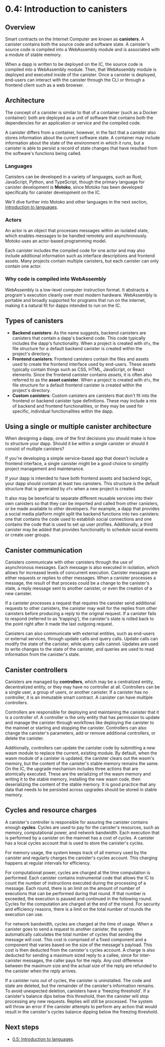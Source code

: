 # 0.4: Introduction to canisters

## Overview

Smart contracts on the Internet Computer are known as **canisters**. A canister contains both the source code and software state. A canister's source code is compiled into a WebAssembly module and is associated with a module of stable memory. 

When a dapp is written to be deployed on the IC, the source code is compiled into a WebAssembly module. Then, that WebAssembly module is deployed and executed inside of the canister.  Once a canister is deployed, end-users can interact with the canister through the CLI or through a frontend client such as a web browser. 

## Architecture

The concept of a canister is similar to that of a container (such as a Docker container): both are deployed as a unit of software that contains both the dependencies for an application or service and the compiled code. 

A canister differs from a container, however, in the fact that a canister also stores information about the current software state. A container may include information about the state of the environment in which it runs, but a canister is able to persist a record of state changes that have resulted from the software's functions being called. 

### Languages 

Canisters can be developed in a variety of languages, such as Rust, JavaScript, Python, and TypeScript, though the primary language for canister development is **Motoko**, since Motoko has been developed specifically for canister development on the IC. 

We'll dive further into Motoko and other languages in the next section, [introduction to languages](/docs/tutorials/developer-journey/level-0/05-intro-languages).

### Actors

An actor is an object that processes messages within an isolated state, which enables messages to be handled remotely and asynchronously. Motoko uses an actor-based programming model. 

Each canister includes the compiled code for one actor and may also include additional information such as interface descriptions and frontend assets. Many projects contain multiple canisters, but each canister can only contain one actor. 

### Why code is compiled into WebAssembly

WebAssembly is a low-level computer instruction format. It abstracts a program's execution cleanly over most modern hardware. WebAssembly is portable and broadly supported for programs that run on the internet, making it a natural fit for dapps intended to run on the IC. 

## Types of canisters

- **Backend canisters**: As the name suggests, backend canisters are canisters that contain a dapp's backend code. This code typically includes the dapp's functionality. When a project is created with `dfx`, the file structure for a default backend canister is created within the project's directory.  
- **Frontend canisters**: Frontend canisters contain the files and assets used to create the frontend interface used by end-users. These assets typically contain things such as CSS, HTML, JavaScript, or React elements. Since the frontend canister contains *assets*, it is often also referred to as the **asset canister**. When a project is created with `dfx`, the file structure for a default frontend canister is created within the project's directory. 
- **Custom canisters**: Custom canisters are canisters that don't fit into the frontend or backend canister type definitions. These may include a mix of backend and frontend functionalities, or they may be used for specific, individual functionalities within the dapp. 

## Using a single or multiple canister architecture 

When designing a dapp, one of the first decisions you should make is how to structure your dapp. Should it be within a single canister or should it consist of multiple canisters?

If you're developing a simple service-based app that doesn't include a frontend interface, a single canister might be a good choice to simplify project management and maintenance. 

If your dapp is intended to have both frontend assets and backend logic, your dapp should contain at least two canisters. This structure is the default structure that is generated by `dfx` when a new project is created. 

It also may be beneficial to separate different reusable services into their own canisters so that they can be imported and called from other canisters, or be made available to other developers. For example, a dapp that provides a social media platform might split the backend functions into two canisters: one that contains the code used to establish social connections and one contains the code that is used to set up user profiles. Additionally, a third canister may be added that provides functionality to schedule social events or create user groups. 

## Canister communication

Canisters communicate with other canisters through the use of asynchronous messages. Each message is also executed in isolation, which allows for increased levels of concurrent execution. Canister messages are either requests or replies to other messages. When a canister processes a message, the result of that process could be a change to the canister's state, a reply message sent to another canister, or even the creation of a new canister. 

If a canister processes a request that requires the canister send additional requests to other canisters, the canister may wait for the replies from other canisters before producing a reply to the original request. If a canister fails to respond (referred to as 'trapping'), the canister's state is rolled back to the point right after it made the last outgoing request. 

Canisters can also communicate with external entities, such as end-users or external services, through update calls and query calls. Update calls can modify the state of the canister, while query calls cannot. Updates are used to write changes to the state of the canister, and queries are used to read information from the canister's state. 

## Canister controllers

Canisters are managed by **controllers**, which may be a centralized entity, decentralized entity, or they may have no controller at all. Controllers can be a single user, a group of users, or another canister. If a canister has no controller, it is an immutable smart contract. A canister can have multiple controllers. 

Controllers are responsible for deploying and maintaining the canister that it is a controller of. A controller is the only entity that has permission to update and manage the canister through workflows like deploying the canister to the mainnet or starting and stopping the canister. Controllers can also change the canister's parameters, add or remove additional controllers, or delete the canister. 

Additionally, controllers can update the canister code by submitting a new wasm module to replace the current, existing module. By default, when the wasm module of a canister is updated, the canister clears out the wasm's memory, but the content of the canister's stable memory remains the same. On the IC, the upgrade mechanism includes three actions that are atomically executed. These are the serializing of the wasm memory and writing it to the stable memory, installing the new wasm code, then deserializing the content of the stable memory. It is good practice that any data that needs to be persisted across upgrades should be stored in stable memory. 

## Cycles and resource charges

A canister's controller is responsible for assuring the canister contains enough **cycles**. Cycles are used to pay for the canister's resources, such as memory, computational power, and network bandwidth. Each execution that is performed by a canister on the mainnet has a cost of cycles. A canister has a local cycles account that is used to store the canister's cycles. 

For memory usage, the system keeps track of all memory used by the canister and regularly charges the canister's cycles account. This charging happens at regular intervals for efficiency. 

For computational power, cycles are charged at the time computation is performed. Each canister contains instrumental code that allows the IC to count the number of instructions executed during the processing of a message. Each round, there is an limit on the amount of number of executions that can be performed during that round. If that number is exceeded, the execution is paused and continued in the following round. Cycles for the computation are charged at the end of the round. For security and efficiency reasons, there is a limit on the total number of rounds the execution can use.

For network bandwidth, cycles are charged at the time of usage. When a canister goes to send a request to another canister, the system automatically calculates the total number of cycles that sending the message will cost. This cost is comprised of a fixed component and a component that varies based on the size of the message's payload. This cost is then deducted from the canister's cycles account. A charge is also deducted for sending a maximum sized reply to a callee, since for inter-canister messages, the caller pays for the reply. Any cost difference between the maximum size and the actual size of the reply are refunded to the canister when the reply arrives. 

If a canister runs out of cycles, the canister is uninstalled. The code and state are deleted, but the remainder of the canister's information remains. To avoid unexpected deletion, canisters have a 'freezing threshold'. If a canister's balance dips below this threshold, then the canister will stop processing any new requests. Replies will still be processed. The system will throw an error if the canister attempts to perform any action that would result in the canister's cycles balance dipping below the freezing threshold. 

## Next steps

- [0.5: Introduction to languages](/docs/tutorials/developer-journey/level-0/05-intro-languages).
